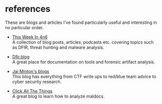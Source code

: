 # references

These are blogs and articles I've found particularly useful and interesting in no particular order.

* [This Week In 4n6](https://thisweekin4n6.com/)  
A collection of blog posts, articles, podcasts etc. covering topics such as DFIR, threat hunting and malware analysis.

* [Dfir.blog](https://dfir.blog/)  
A great place for documentation on tools and forensic artifact analysis.

* [Jai Minton's blogs](https://www.jaiminton.com/)  
This blog has everything from CTF write ups to red/blue team advice to cyber security research.

* [Click All The Things](https://clickallthethings.wordpress.com/)  
A great blog to learn how to analyze maldocs.
